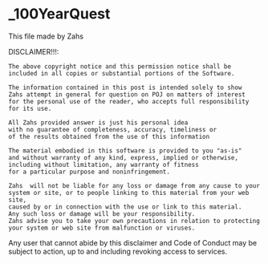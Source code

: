 # _100YearQuest
This file made by Zahs

DISCLAIMER!!!:

	The above copyright notice and this permission notice shall be
	included in all copies or substantial portions of the Software.

	The information contained in this post is intended solely to show 
	Zahs attempt in general for question on POJ on matters of interest 
	for the personal use of the reader, who accepts full responsibility 
	for its use. 

	All Zahs provided answer is just his personal idea 
	with no guarantee of completeness, accuracy, timeliness or 
	of the results obtained from the use of this information

	The material embodied in this software is provided to you "as-is" 
	and without warranty of any kind, express, implied or otherwise, 
	including without limitation, any warranty of fitness 
	for a particular purpose and noninfringement.

	Zahs  will not be liable for any loss or damage from any cause to your 
	system or site, or to people linking to this material from your web site, 
	caused by or in connection with the use or link to this material. 
	Any such loss or damage will be your responsibility. 
	Zahs advise you to take your own precautions in relation to protecting 
	your system or web site from malfunction or viruses.

Any user that cannot abide by this disclaimer and Code of Conduct may be subject to action,
up to and including revoking access to services. 
